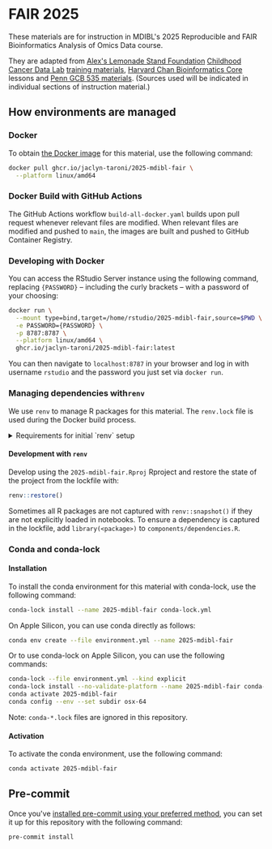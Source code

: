 # FAIR 2025

These materials are for instruction in MDIBL's 2025 Reproducible and FAIR Bioinformatics Analysis of Omics Data course.

They are adapted from [Alex's Lemonade Stand Foundation](https://www.alexslemonade.org/) [Childhood Cancer Data Lab](https://www.ccdatalab.org/) [training materials](https://github.com/AlexsLemonade/training-modules), [Harvard Chan Bioinformatics Core](http://bioinformatics.sph.harvard.edu/) lessons and [Penn GCB 535 materials](https://github.com/greenelab/GCB535).
(Sources used will be indicated in individual sections of instruction material.)

## How environments are managed

### Docker

To obtain [the Docker image](https://github.com/jaclyn-taroni/2025-mdibl-fair/pkgs/container/2025-mdibl-fair) for this material, use the following command:

```sh
docker pull ghcr.io/jaclyn-taroni/2025-mdibl-fair \
  --platform linux/amd64
```

### Docker Build with GitHub Actions

The GitHub Actions workflow `build-all-docker.yaml` builds upon pull request whenever relevant files are modified.
When relevant files are modified and pushed to `main`, the images are built and pushed to GitHub Container Registry.

### Developing with Docker

You can access the RStudio Server instance using the following command, replacing `{PASSWORD}` – including the curly brackets – with a password of your choosing:

```sh
docker run \
  --mount type=bind,target=/home/rstudio/2025-mdibl-fair,source=$PWD \
  -e PASSWORD={PASSWORD} \
  -p 8787:8787 \
  --platform linux/amd64 \
  ghcr.io/jaclyn-taroni/2025-mdibl-fair:latest
```

You can then navigate to `localhost:8787` in your browser and log in with username `rstudio` and the password you just set via `docker run`.

### Managing dependencies with`renv`

We use `renv` to manage R packages for this material.
The `renv.lock` file is used during the Docker build process.

<details>

<summary>Requirements for initial `renv` setup</summary>

#### Initial set-up

To set up the `renv` lockfile, we needed to install `renv`, `remotes`, and `PLIER`.
(`PLIER` could not be installed automatically via `renv::init()`.)

```r
install.packages(c("renv", "remotes"))
remotes::install_github("wgmao/PLIER@v0.1.6")
```

Then we could initialize the project with the following:

```r
renv::init()
```
<!--

`digest` also needed to be installed separately with the following:

```r
install.packages("digest", repos="http://cran.us.r-project.org")
```

--->

</details>

#### Development with `renv`

Develop using the `2025-mdibl-fair.Rproj` Rproject and restore the state of the project from the lockfile with:

```r
renv::restore()
```

Sometimes all R packages are not captured with `renv::snapshot()` if they are not explicitly loaded in notebooks.
To ensure a dependency is captured in the lockfile, add `library(<package>)` to `components/dependencies.R`.

### Conda and conda-lock

#### Installation

To install the conda environment for this material with conda-lock, use the following command:

```sh
conda-lock install --name 2025-mdibl-fair conda-lock.yml
```

On Apple Silicon, you can use conda directly as follows:

```sh
conda env create --file environment.yml --name 2025-mdibl-fair
```

Or to use conda-lock on Apple Silicon, you can use the following commands:

```sh
conda-lock --file environment.yml --kind explicit
conda-lock install --no-validate-platform --name 2025-mdibl-fair conda-osx-64.lock
conda activate 2025-mdibl-fair
conda config --env --set subdir osx-64
```

Note: `conda-*.lock` files are ignored in this repository.

#### Activation

To activate the conda environment, use the following command:

```sh
conda activate 2025-mdibl-fair
```

## Pre-commit

Once you've [installed pre-commit using your preferred method](https://pre-commit.com/#install), you can set it up for this repository with the following command:

```sh
pre-commit install
```
